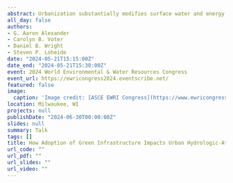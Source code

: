 ```yaml
---
abstract: Urbanization substantially modifies surface water and energy cycles. Compared to natural vegetation, urban surfaces produce more runoff, trap more heat, and reduce evapotranspiration. Furthermore, hazards like downpours and heatwaves can be amplified in urban spaces due to complex atmospheric feedbacks. To minimize these hazards, many cities are adopting citywide initiatives to “depave” and add tree canopy, which reduce the hydrologic impacts of urbanization and more closely mimic surrounding natural watersheds while also enhancing evaporative cooling and shading. Yet, current representations of urban hydrology in city-to-regional scale climate models do not capture either the hydrologic impacts of these small-scale management efforts nor how the atmosphere responds to them. To this end, we present ensembles of regional climate simulations centered on Milwaukee, Wisconsin that are based on the local green infrastructure initiatives. All simulations use a new custom land surface model that explicitly represents surface hydrology and the highly heterogeneous land cover types that exist in urban areas. We show that with the inclusion of lateral surface water transfers among land types and the urban vegetation associated with green infrastructure practices, water budgets across the city are altered at multiple timescales to increase evapotranspiration and decrease sensible heat fluxes. These changes reduce air temperatures and change regional atmospheric processes such as lake breeze coupling. This work highlights the need to explicitly represent fine-scale urban water and energy cycle components in regional climate simulations, especially when considering the implications of widespread adoption of green infrastructure. 
all_day: false
authors:
- G. Aaron Alexander
- Carolyn B. Voter
- Daniel B. Wright
- Steven P. Loheide
date: "2024-05-21T15:15:00Z"
date_end: "2024-05-21T15:30:00Z"
event: 2024 World Environmental & Water Resources Congress
event_url: https://ewricongress2024.eventscribe.net/
featured: false
image:
  caption: 'Image credit: [ASCE EWRI Congress](https://www.ewricongress.org/)'
location: Milwaukee, WI
projects: null
publishDate: "2024-06-30T00:00:00Z"
slides: null
summary: Talk
tags: []
title: How Adoption of Green Infrastructure Impacts Urban Hydrologic-Atmospheric Processes
url_code: ""
url_pdf: ""
url_slides: ""
url_video: ""
---
```


